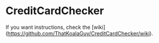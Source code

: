 # CreditCardChecker
If you want instructions, check the [wiki] (https://github.com/ThatKoalaGuy/CreditCardChecker/wiki).
